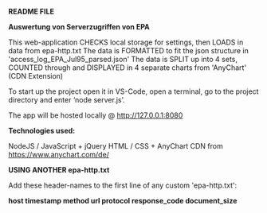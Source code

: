 **README FILE**

**Auswertung von Serverzugriffen von EPA**

This web-application CHECKS local storage for settings, then LOADS in data from epa-http.txt
The data is FORMATTED to fit the json structure in 'access_log_EPA_Jul95_parsed.json'
The data is SPLIT up into 4 sets, COUNTED through and DISPLAYED in 4 separate charts from 'AnyChart' (CDN Extension)

To start up the project open it in VS-Code, open a terminal, go to the project directory and enter ‘node server.js’. 

The app will be hosted locally @ http://127.0.0.1:8080

**Technologies used:**

NodeJS / JavaScript + jQuery HTML / CSS + AnyChart CDN from https://www.anychart.com/de/

**USING ANOTHER epa-http.txt**

Add these header-names to the first line of any custom 'epa-http.txt':

**host timestamp method url protocol response_code document_size**